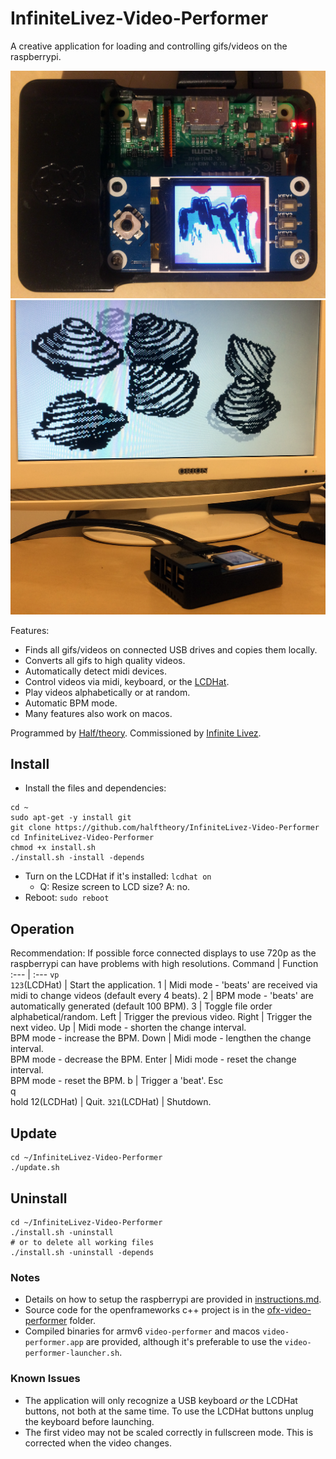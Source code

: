 # InfiniteLivez-Video-Performer
A creative application for loading and controlling gifs/videos on the raspberrypi.

![halftheory_image1.png](halftheory_image1.png?raw=true) ![halftheory_image2.png](halftheory_image2.png?raw=true)

Features:
- Finds all gifs/videos on connected USB drives and copies them locally.
- Converts all gifs to high quality videos.
- Automatically detect midi devices.
- Control videos via midi, keyboard, or the [LCDHat](https://www.waveshare.com/wiki/1.44inch_LCD_HAT).
- Play videos alphabetically or at random.
- Automatic BPM mode.
- Many features also work on macos.

Programmed by [Half/theory](http://halftheory.com/). Commissioned by [Infinite Livez](https://infinitelivez.bandcamp.com/).

## Install
- Install the files and dependencies:
```
cd ~
sudo apt-get -y install git
git clone https://github.com/halftheory/InfiniteLivez-Video-Performer
cd InfiniteLivez-Video-Performer
chmod +x install.sh
./install.sh -install -depends
```
- Turn on the LCDHat if it's installed: `lcdhat on`
  - Q: Resize screen to LCD size? A: no.
- Reboot: `sudo reboot`

## Operation
Recommendation: If possible force connected displays to use 720p as the raspberrypi can have problems with high resolutions.
Command | Function
:--- | :---
`vp`<br/>`123`(LCDHat) | Start the application.
1 | Midi mode - 'beats' are received via midi to change videos (default every 4 beats).
2 | BPM mode - 'beats' are automatically generated (default 100 BPM).
3 | Toggle file order alphabetical/random.
Left | Trigger the previous video.
Right | Trigger the next video.
Up | Midi mode - shorten the change interval.<br/>BPM mode - increase the BPM.
Down | Midi mode - lengthen the change interval.<br/>BPM mode - decrease the BPM.
Enter | Midi mode - reset the change interval.<br/>BPM mode - reset the BPM.
b | Trigger a 'beat'.
Esc<br/>q<br/>hold 12(LCDHat) | Quit.
`321`(LCDHat) | Shutdown.

## Update
```
cd ~/InfiniteLivez-Video-Performer
./update.sh
```

## Uninstall
```
cd ~/InfiniteLivez-Video-Performer
./install.sh -uninstall
# or to delete all working files
./install.sh -uninstall -depends
```

### Notes
- Details on how to setup the raspberrypi are provided in [instructions.md](instructions.md).
- Source code for the openframeworks c++ project is in the [ofx-video-performer](ofx-video-performer) folder.
- Compiled binaries for armv6 `video-performer` and macos `video-performer.app` are provided, although it's preferable to use the `video-performer-launcher.sh`.

### Known Issues
- The application will only recognize a USB keyboard *or* the LCDHat buttons, not both at the same time. To use the LCDHat buttons unplug the keyboard before launching.
- The first video may not be scaled correctly in fullscreen mode. This is corrected when the video changes.
